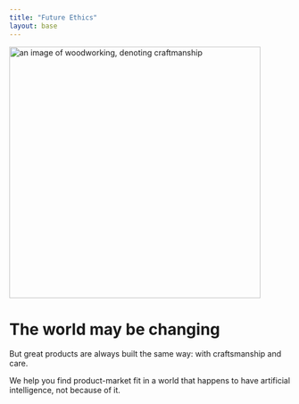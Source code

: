 ```yaml
---
title: "Future Ethics"
layout: base
---
```


<img class="hero" src="/img/craft.jpg" height="450px" alt="an image of woodworking, denoting craftmanship">

# The world may be changing

But great products are always built the same way: with craftsmanship and care.

We help you find product-market fit in a world that happens to have artificial intelligence, not because of it.
